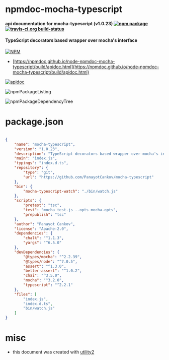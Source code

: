 # npmdoc-mocha-typescript

#### api documentation for  mocha-typescript (v1.0.23)  [![npm package](https://img.shields.io/npm/v/npmdoc-mocha-typescript.svg?style=flat-square)](https://www.npmjs.org/package/npmdoc-mocha-typescript) [![travis-ci.org build-status](https://api.travis-ci.org/npmdoc/node-npmdoc-mocha-typescript.svg)](https://travis-ci.org/npmdoc/node-npmdoc-mocha-typescript)

#### TypeScript decorators based wrapper over mocha's interface

[![NPM](https://nodei.co/npm/mocha-typescript.png?downloads=true&downloadRank=true&stars=true)](https://www.npmjs.com/package/mocha-typescript)

- [https://npmdoc.github.io/node-npmdoc-mocha-typescript/build/apidoc.html](https://npmdoc.github.io/node-npmdoc-mocha-typescript/build/apidoc.html)

[![apidoc](https://npmdoc.github.io/node-npmdoc-mocha-typescript/build/screenCapture.buildCi.browser.%252Ftmp%252Fbuild%252Fapidoc.html.png)](https://npmdoc.github.io/node-npmdoc-mocha-typescript/build/apidoc.html)

![npmPackageListing](https://npmdoc.github.io/node-npmdoc-mocha-typescript/build/screenCapture.npmPackageListing.svg)

![npmPackageDependencyTree](https://npmdoc.github.io/node-npmdoc-mocha-typescript/build/screenCapture.npmPackageDependencyTree.svg)



# package.json

```json

{
    "name": "mocha-typescript",
    "version": "1.0.23",
    "description": "TypeScript decorators based wrapper over mocha's interface",
    "main": "index.js",
    "typings": "index.d.ts",
    "repository": {
        "type": "git",
        "url": "https://github.com/PanayotCankov/mocha-typescript"
    },
    "bin": {
        "mocha-typescript-watch": "./bin/watch.js"
    },
    "scripts": {
        "pretest": "tsc",
        "test": "mocha test.js --opts mocha.opts",
        "prepublish": "tsc"
    },
    "author": "Panayot Cankov",
    "license": "Apache-2.0",
    "dependencies": {
        "chalk": "^1.1.3",
        "yargs": "^6.5.0"
    },
    "devDependencies": {
        "@types/mocha": "^2.2.39",
        "@types/node": "^7.0.5",
        "assert": "^1.3.0",
        "better-assert": "^1.0.2",
        "chai": "^3.5.0",
        "mocha": "^3.2.0",
        "typescript": "^2.2.1"
    },
    "files": [
        "index.js",
        "index.d.ts",
        "bin/watch.js"
    ]
}
```



# misc
- this document was created with [utility2](https://github.com/kaizhu256/node-utility2)
